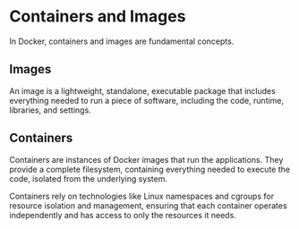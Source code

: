 # Containers and Images

In Docker, containers and images are fundamental concepts.

## Images

An image is a lightweight, standalone, executable package that includes everything needed to run a piece of software, including the code, runtime, libraries, and settings.

## Containers

Containers are instances of Docker images that run the applications. They provide a complete filesystem, containing everything needed to execute the code, isolated from the underlying system.

Containers rely on technologies like Linux namespaces and cgroups for resource isolation and management, ensuring that each container operates independently and has access to only the resources it needs.
